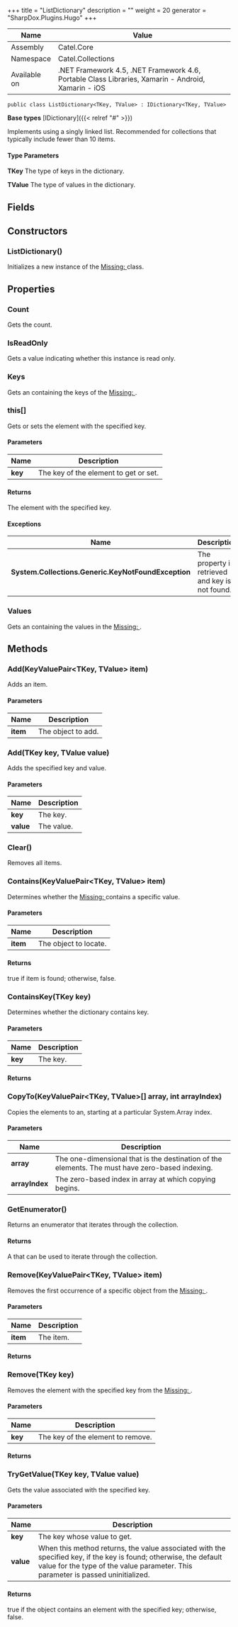 

+++
title = "ListDictionary" 
description = ""
weight = 20
generator = "SharpDox.Plugins.Hugo"
+++

Name|Value
---|---
Assembly|Catel.Core
Namespace|Catel.Collections
Available on|.NET Framework 4.5, .NET Framework 4.6, Portable Class Libraries, Xamarin - Android, Xamarin - iOS

```
public class ListDictionary<TKey, TValue> : IDictionary<TKey, TValue>
```

**Base types**
[IDictionary]({{< relref "#" >}})

Implements using a singly linked list. Recommended for collections that typically include fewer than 10 items.

#### Type Parameters

**TKey**
The type of keys in the dictionary.

**TValue**
The type of values in the dictionary.

## Fields

## Constructors

### ListDictionary()

Initializes a new instance of the [Missing: <see cref="T:Catel.Collections.ListDictionary`2" />](#) class.

## Properties

### Count

Gets the count.

### IsReadOnly

Gets a value indicating whether this instance is read only.

### Keys

Gets an containing the keys of the [Missing: <see cref="T:Catel.Collections.ListDictionary`2" />](#).

### this[]

Gets or sets the element with the specified key.

#### Parameters

Name|Description
---|---
**key**|The key of the element to get or set.

#### Returns

The element with the specified key.

#### Exceptions

Name|Description
---|---
**System.Collections.Generic.KeyNotFoundException**|The property is retrieved and key is not found.

### Values

Gets an containing the values in the [Missing: <see cref="T:Catel.Collections.ListDictionary`2" />](#).

## Methods

### Add(KeyValuePair<TKey, TValue> item)

Adds an item.

#### Parameters

Name|Description
---|---
**item**|The object to add.

### Add(TKey key, TValue value)

Adds the specified key and value.

#### Parameters

Name|Description
---|---
**key**|The key.
**value**|The value.

### Clear()

Removes all items.

### Contains(KeyValuePair<TKey, TValue> item)

Determines whether the [Missing: <see cref="T:Catel.Collections.ListDictionary`2" />](#) contains a specific value.

#### Parameters

Name|Description
---|---
**item**|The object to locate.

#### Returns

true if item is found; otherwise, false.

### ContainsKey(TKey key)

Determines whether the dictionary contains key.

#### Parameters

Name|Description
---|---
**key**|The key.

#### Returns

### CopyTo(KeyValuePair<TKey, TValue>[] array, int arrayIndex)

Copies the elements to an, starting at a particular System.Array index.

#### Parameters

Name|Description
---|---
**array**|The one-dimensional that is the destination of the elements. The must have zero-based indexing.
**arrayIndex**|The zero-based index in array at which copying begins.

### GetEnumerator()

Returns an enumerator that iterates through the collection.

#### Returns

A that can be used to iterate through the collection.

### Remove(KeyValuePair<TKey, TValue> item)

Removes the first occurrence of a specific object from the [Missing: <see cref="T:Catel.Collections.ListDictionary`2" />](#).

#### Parameters

Name|Description
---|---
**item**|The item.

#### Returns

### Remove(TKey key)

Removes the element with the specified key from the [Missing: <see cref="T:Catel.Collections.ListDictionary`2" />](#).

#### Parameters

Name|Description
---|---
**key**|The key of the element to remove.

#### Returns

### TryGetValue(TKey key, TValue value)

Gets the value associated with the specified key.

#### Parameters

Name|Description
---|---
**key**|The key whose value to get.
**value**|When this method returns, the value associated with the specified key, if the key is found; otherwise, the default value for the type of the value parameter. This parameter is passed uninitialized.

#### Returns

true if the object contains an element with the specified key; otherwise, false.

